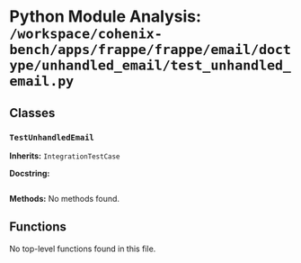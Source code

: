 # Python Module Analysis: `/workspace/cohenix-bench/apps/frappe/frappe/email/doctype/unhandled_email/test_unhandled_email.py`

## Classes

### `TestUnhandledEmail`
**Inherits:** `IntegrationTestCase`


**Docstring:**
```

```

**Methods:**
No methods found.




## Functions

No top-level functions found in this file.
